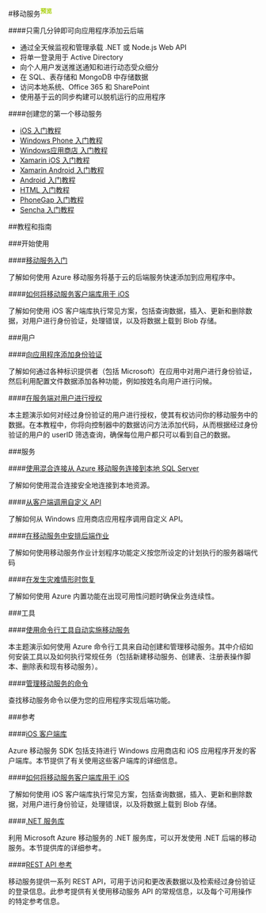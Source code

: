 <properties linkid="dev-net-Mobile-Service" urlDisplayName="Windows Azure Mobile Service" pageTitle="Windows Azure 服务管理：移动服务" metaKeywords="Mobile Service" description="" metaCanonical="" services="Mobile Service" documentationCenter="Services" title="Add a cloud backend to your app in minutes" authors="" solutions="" manager="" editor="" />     


#移动服务<sup style="color: #a5ce00; font-weight: bold; text-transform: uppercase;" class="wa-previewTag">预览</sup>

####只需几分钟即可向应用程序添加云后端

-   通过全天候监视和管理承载 .NET 或 Node.js Web API
-   将单一登录用于 Active Directory
-   向个人用户发送推送通知和进行动态受众细分
-   在 SQL、表存储和 MongoDB 中存储数据
-   访问本地系统、Office 365 和 SharePoint
-   使用基于云的同步构建可以脱机运行的应用程序

####创建您的第一个移动服务

-   [iOS 入门教程][iOS getstarted]
-   [Windows Phone 入门教程][WP getstarted]
-   [Windows应用商店 入门教程][Windows Store getstarted]
-   [Xamarin iOS 入门教程][Xamarin.iOS getstarted]
-   [Xamarin Android 入门教程][Xamarin.Android getstarted]
-   [Android 入门教程][Android getstarted]
-   [HTML 入门教程][HTML getstarted]
-   [PhoneGap 入门教程][PhoneGap getstarted]
-   [Sencha 入门教程][Sencha getstarted]

<!--
##移动服务指南

平台 | .Net | JavaScript
------------ | ------------- | ------------
iOS | [iOS/.Net指南]  | [iOS/JavaScript指南]
Windows Phone | [WP/.Net指南]  | [WP/Javascript指南]
Windows应用商店C# | [Windows应用商店C#/.Net]指南 | [Windows应用商店C#/Javascript]指南           
Windows应用商店JavaScript | 
Xamarin iOS |
Xamarin Android |
Android |
HTML |
PhoneGap |
Sencha |
-->

##教程和指南

###开始使用      

####[移动服务入门](/zh-cn/documentation/articles/mobile-services-dotnet-backend-ios-get-started/)

了解如何使用 Azure 移动服务将基于云的后端服务快速添加到应用程序中。

####[如何将移动服务客户端库用于 iOS](/zh-cn/documentation/articles/mobile-services-ios-how-to-use-client-library/)

了解如何使用 iOS 客户端库执行常见方案，包括查询数据，插入、更新和删除数据，对用户进行身份验证，处理错误，以及将数据上载到 Blob 存储。

###用户

####[向应用程序添加身份验证](/zh-cn/documentation/articles/mobile-services-dotnet-backend-ios-get-started-users/)

了解如何通过各种标识提供者（包括 Microsoft）在应用中对用户进行身份验证，然后利用配置文件数据添加各种功能，例如按姓名向用户进行问候。

####[在服务端对用户进行授权](/zh-cn/documentation/articles/mobile-services-dotnet-backend-ios-authorize-users-in-scripts/)

本主题演示如何对经过身份验证的用户进行授权，使其有权访问你的移动服务中的数据。在本教程中，你将向控制器中的数据访问方法添加代码，从而根据经过身份验证的用户的 userID 筛选查询，确保每位用户都只可以看到自己的数据。

###服务
        
####[使用混合连接从 Azure 移动服务连接到本地 SQL Server](/zh-cn/documentation/articles/mobile-services-dotnet-backend-hybrid-connections-get-started/)

了解如何使用混合连接安全地连接到本地资源。

####[从客户端调用自定义 API](/zh-cn/documentation/articles/mobile-services-dotnet-backend-ios-call-custom-api/)

了解如何从 Windows 应用商店应用程序调用自定义 API。

####[在移动服务中安排后端作业](/zh-cn/documentation/articles/mobile-services-dotnet-backend-schedule-recurring-tasks/)

了解如何使用移动服务作业计划程序功能定义按您所设定的计划执行的服务器端代码

####[在发生灾难情形时恢复](/zh-cn/documentation/articles/mobile-services-disaster-recovery/)

了解如何使用 Azure 内置功能在出现可用性问题时确保业务连续性。            

###工具

####[使用命令行工具自动实施移动服务](/zh-cn/documentation/articles/mobile-services-manage-command-line-interface/)

本主题演示如何使用 Azure 命令行工具来自动创建和管理移动服务。其中介绍如何安装工具以及如何执行常规任务（包括新建移动服务、创建表、注册表操作脚本、删除表和现有移动服务）。

####[管理移动服务的命令](http://azure.microsoft.com/zh-cn/documentation/articles/command-line-tools/#Commands_to_manage_mobile_services)

查找移动服务命令以便为您的应用程序实现后端功能。

###参考

####[iOS 客户端库](http://dl.windowsazure.com/iosdocs/)

Azure 移动服务 SDK 包括支持进行 Windows 应用商店和 iOS 应用程序开发的客户端库。本节提供了有关使用这些客户端库的详细信息。

####[如何将移动服务客户端库用于 iOS](/zh-cn/documentation/articles/mobile-services-ios-how-to-use-client-library/)

了解如何使用 iOS 客户端库执行常见方案，包括查询数据，插入、更新和删除数据，对用户进行身份验证，处理错误，以及将数据上载到 Blob 存储。

####[.NET 服务库](http://msdn.microsoft.com/zh-cn/library/azure/dn632690.aspx)

利用 Microsoft Azure 移动服务的 .NET 服务库，可以开发使用 .NET 后端的移动服务。本节提供库的详细参考。

####[REST API 参考](http://msdn.microsoft.com/zh-cn/library/azure/jj710108.aspx)

移动服务提供一系列 REST API，可用于访问和更改表数据以及检索经过身份验证的登录信息。此参考提供有关使用移动服务 API 的常规信息，以及每个可用操作的特定参考信息。

<!----------- Links ---------->
[iOS getstarted]:/zh-cn/documentation/articles/mobile-services-ios-get-started/
[WP getstarted]:/zh-cn/documentation/articles/mobile-services-dotnet-backend-windows-phone-get-started/
[Windows Store getstarted]:/zh-cn/documentation/articles/mobile-services-dotnet-backend-windows-store-dotnet-get-started/
[Xamarin.iOS getstarted]:/zh-cn/documentation/articles/mobile-services-dotnet-backend-xamarin-ios-get-started/
[Xamarin.Android getstarted]:/zh-cn/documentation/articles/mobile-services-dotnet-backend-xamarin-android-get-started/
[Android getstarted]:/zh-cn/documentation/articles/mobile-services-android-get-started/
[HTML getstarted]:/zh-cn/documentation/articles/mobile-services-html-get-started/
[PhoneGap getstarted]:/zh-cn/documentation/articles/mobile-services-javascript-backend-phonegap-get-started/
[Sencha getstarted]:/zh-cn/documentation/articles/partner-sencha-mobile-services-get-started/


